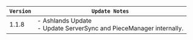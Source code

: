 | `Version` | `Update Notes` |
|-----------|--------------------------------------------------------------------------------------------|
| 1.1.8     | -  Ashlands Update <br/> - Update ServerSync and PieceManager internally.                  |